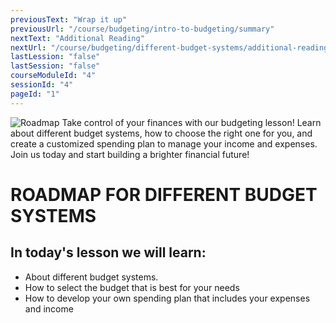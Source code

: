 ```yaml
---
previousText: "Wrap it up"
previousUrl: "/course/budgeting/intro-to-budgeting/summary"
nextText: "Additional Reading"
nextUrl: "/course/budgeting/different-budget-systems/additional-reading"
lastLession: "false"
lastSession: "false"
courseModuleId: "4"
sessionId: "4"
pageId: "1"
---
```



![Roadmap](/assets/img/roadmap.png)
<sparkle-character-intro class="shift-up-overlap" position="right" character="yuna">
Take control of your finances with our budgeting lesson! Learn about different budget systems, how to choose the right one for you, and create a customized spending plan to manage your income and expenses. Join us today and start building a brighter financial future!</sparkle-character-intro>
# ROADMAP FOR DIFFERENT BUDGET SYSTEMS
## In today's lesson we will learn:
- About different budget systems.
- How to select the budget that is best for your needs
- How to develop your own spending plan that includes your expenses and income

